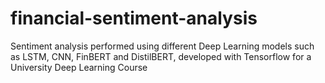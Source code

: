 # financial-sentiment-analysis
Sentiment analysis performed using different Deep Learning models such as LSTM, CNN, FinBERT and DistilBERT, developed with Tensorflow for a University Deep Learning Course
